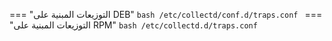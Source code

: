 === "التوزيعات المبنية على DEB"
    ```bash
    /etc/collectd/conf.d/traps.conf
    ```
=== "التوزيعات المبنية على RPM"
    ```bash
    /etc/collectd.d/traps.conf
    ```